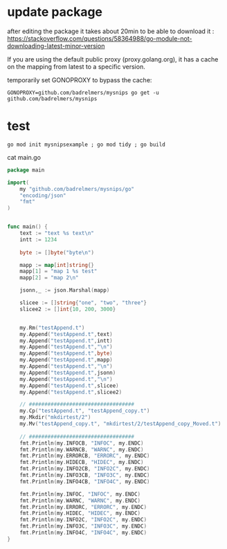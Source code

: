 # update package
after editing the package it takes about 20min to be able to download it : https://stackoverflow.com/questions/58364988/go-module-not-downloading-latest-minor-version

If you are using the default public proxy (proxy.golang.org), it has a cache on the mapping from latest to a specific version.

temporarily set GONOPROXY to bypass the cache:
```
GONOPROXY=github.com/badrelmers/mysnips go get -u github.com/badrelmers/mysnips
```

# test
```
go mod init mysnipsexample ; go mod tidy ; go build 
```

cat main.go 
```go
package main

import(
    my "github.com/badrelmers/mysnips/go"
    "encoding/json"
    "fmt"
)


func main() {
    text := "text %s text\n"
    intt := 1234
    
    byte := []byte("byte\n")

    mapp := map[int]string{}
    mapp[1] = "map 1 %s test"
    mapp[2] = "map 2\n"

    jsonn,_ := json.Marshal(mapp)

    slicee := []string{"one", "two", "three"}
    slicee2 := []int{10, 200, 3000}


    my.Rm("testAppend.t")
    my.Append("testAppend.t",text)
    my.Append("testAppend.t",intt)
    my.Append("testAppend.t","\n")
    my.Append("testAppend.t",byte)
    my.Append("testAppend.t",mapp)
    my.Append("testAppend.t","\n")
    my.Append("testAppend.t",jsonn)
    my.Append("testAppend.t","\n")
    my.Append("testAppend.t",slicee)
    my.Append("testAppend.t",slicee2)

    // ##################################
    my.Cp("testAppend.t", "testAppend_copy.t")
    my.Mkdir("mkdirtest/2")
    my.Mv("testAppend_copy.t", "mkdirtest/2/testAppend_copy_Moved.t")
    
    // ##################################
    fmt.Println(my.INFOCB, "INFOC", my.ENDC)
    fmt.Println(my.WARNCB, "WARNC", my.ENDC)
    fmt.Println(my.ERRORCB, "ERRORC", my.ENDC)
    fmt.Println(my.HIDECB, "HIDEC", my.ENDC)
    fmt.Println(my.INFO2CB, "INFO2C", my.ENDC)
    fmt.Println(my.INFO3CB, "INFO3C", my.ENDC)
    fmt.Println(my.INFO4CB, "INFO4C", my.ENDC)

    fmt.Println(my.INFOC, "INFOC", my.ENDC)
    fmt.Println(my.WARNC, "WARNC", my.ENDC)
    fmt.Println(my.ERRORC, "ERRORC", my.ENDC)
    fmt.Println(my.HIDEC, "HIDEC", my.ENDC)
    fmt.Println(my.INFO2C, "INFO2C", my.ENDC)
    fmt.Println(my.INFO3C, "INFO3C", my.ENDC)
    fmt.Println(my.INFO4C, "INFO4C", my.ENDC)
}

```
